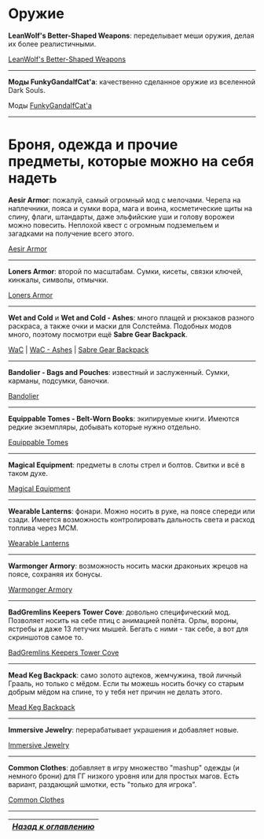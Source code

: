# Оружие

**LeanWolf's Better-Shaped Weapons**: переделывает меши оружия, делая их более реалистичными.

[LeanWolf's Better-Shaped Weapons](http://www.nexusmods.com/skyrim/mods/39870/?)

------

**Моды FunkyGandalfCat'а**: качественно сделанное оружие из вселенной Dark Souls.

Моды [FunkyGandalfCat'а](https://www.nexusmods.com/skyrim/users/31528195/?tb=mods&pUp=1)

------

# Броня, одежда и прочие предметы, которые можно на себя надеть

**Aesir Armor**: пожалуй, самый огромный мод с мелочами. Черепа на наплечники, пояса и сумки вора, мага и воина, косметические щиты на спину, флаги, штандарты, даже эльфийские уши и голову ворожеи можно повесить. Неплохой квест с огромным подземельем и загадками на получение всего этого.

[Aesir Armor](http://www.nexusmods.com/skyrim/mods/35094/?)

------

**Loners Armor**: второй по масштабам. Сумки, кисеты, связки ключей, кинжалы, символы, отмычки.

[Loners Armor](http://www.nexusmods.com/skyrim/mods/38441/?)

------

**Wet and Cold** и **Wet and Cold - Ashes**: много плащей и рюкзаков разного раскраса, а также очки и маски для Солстейма. Подобных модов много, поэтому посмотри ещё **Sabre Gear Backpack**.

[WaC](http://www.nexusmods.com/skyrim/mods/27563/?) | [WaC - Ashes](http://www.nexusmods.com/skyrim/mods/31968/?) | [Sabre Gear Backpack](http://www.nexusmods.com/skyrim/mods/13687/?)

------

**Bandolier - Bags and Pouches**: известный и заслуженный. Сумки, карманы, подсумки, баночки.

[Bandolier](http://www.nexusmods.com/skyrim/mods/16438/?)

------

**Equippable Tomes - Belt-Worn Books**: экипируемые книги. Имеются редкие экземпляры, добывать которые нужно отдельно.

[Equippable Tomes](http://www.nexusmods.com/skyrim/mods/76949/?)

------

**Magical Equipment**: предметы в слоты стрел и болтов. Свитки и всё в таком духе.

[Magical Equipment](http://www.nexusmods.com/skyrim/mods/26214/?)

------

**Wearable Lanterns**: фонари. Можно носить в руке, на поясе спереди или сзади. Имеется возможность контролировать дальность света и расход топлива через МСМ.

[Wearable Lanterns](http://www.nexusmods.com/skyrim/mods/17416/?)

------

**Warmonger Armory**: возможность носить маски драконьих жрецов на поясе, сохраняя их бонусы.

[Warmonger Armory](http://www.nexusmods.com/skyrim/mods/50459/?)

------

**BadGremlins Keepers Tower Cove**: довольно специфический мод. Позволяет носить на себе птиц с анимацией полёта. Орлы, вороны, ястребы и даже 13 летучих мышей. Бегать с ними - так себе, а вот для скриншотов самое то.

[BadGremlins Keepers Tower Cove](http://www.nexusmods.com/skyrim/mods/30622/?)

------

**Mead Keg Backpack**: само золото ацтеков, жемчужина, твой личный Грааль, но только с мёдом. Если ты можешь носить бочку со старым добрым мёдом на спине, то у тебя нет причин не делать этого.

[Mead Keg Backpack](http://www.nexusmods.com/skyrim/mods/35792/?)

------

**Immersive Jewelry**: перерабатывает украшения и добавляет новые.

[Immersive Jewelry](https://www.nexusmods.com/skyrim/mods/64283/?)

------

**Common Clothes**: добавляет в игру множество "mashup" одежды (и немного брони) для ГГ низкого уровня или для простых магов. Есть вариант, раздающий шмотки, есть "только для игрока".

[Common Clothes](https://www.nexusmods.com/skyrim/mods/51813/?)

------

|[*Назад к оглавлению*](../01_Оглавление.md)|
|:---:|
